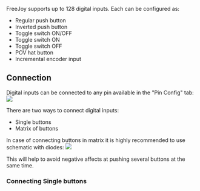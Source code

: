 FreeJoy supports up to 128 digital inputs. Each can be configured as:

* Regular push button
* Inverted push button
* Toggle switch ON/OFF
* Toggle switch ON
* Toggle switch OFF
* POV hat button
* Incremental encoder input

## Connection
Digital inputs can be connected to any pin available in the "Pin Config" tab:
<img src="https://d.radikal.ru/d34/1911/ba/4aec9a66b7b0.png">

There are two ways to connect digital inputs:
* Single buttons
* Matrix of buttons

In case of connecting buttons in matrix it is highly recommended to use schematic with diodes:
<img src="https://habrastorage.org/files/5b6/8bf/f0f/5b68bff0fcf043eaac33246af5320dd1.png">

This will help to avoid negative affects at pushing several buttons at the same time.


### Connecting Single buttons

